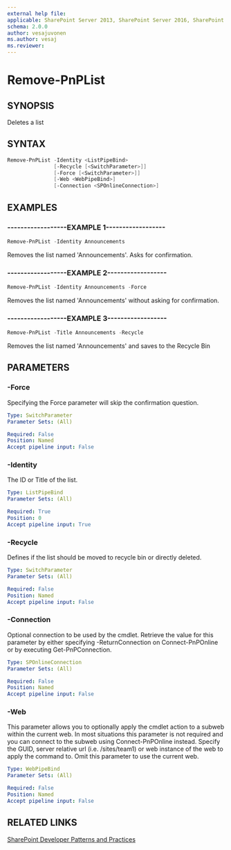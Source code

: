 ```yaml
---
external help file:
applicable: SharePoint Server 2013, SharePoint Server 2016, SharePoint Online
schema: 2.0.0
author: vesajuvonen
ms.author: vesaj
ms.reviewer:
---
```

# Remove-PnPList

## SYNOPSIS
Deletes a list

## SYNTAX 

```powershell
Remove-PnPList -Identity <ListPipeBind>
               [-Recycle [<SwitchParameter>]]
               [-Force [<SwitchParameter>]]
               [-Web <WebPipeBind>]
               [-Connection <SPOnlineConnection>]
```

## EXAMPLES

### ------------------EXAMPLE 1------------------
```powershell
Remove-PnPList -Identity Announcements
```

Removes the list named 'Announcements'. Asks for confirmation.

### ------------------EXAMPLE 2------------------
```powershell
Remove-PnPList -Identity Announcements -Force
```

Removes the list named 'Announcements' without asking for confirmation.

### ------------------EXAMPLE 3------------------
```powershell
Remove-PnPList -Title Announcements -Recycle
```

Removes the list named 'Announcements' and saves to the Recycle Bin

## PARAMETERS

### -Force
Specifying the Force parameter will skip the confirmation question.

```yaml
Type: SwitchParameter
Parameter Sets: (All)

Required: False
Position: Named
Accept pipeline input: False
```

### -Identity
The ID or Title of the list.

```yaml
Type: ListPipeBind
Parameter Sets: (All)

Required: True
Position: 0
Accept pipeline input: True
```

### -Recycle
Defines if the list should be moved to recycle bin or directly deleted.

```yaml
Type: SwitchParameter
Parameter Sets: (All)

Required: False
Position: Named
Accept pipeline input: False
```

### -Connection
Optional connection to be used by the cmdlet. Retrieve the value for this parameter by either specifying -ReturnConnection on Connect-PnPOnline or by executing Get-PnPConnection.

```yaml
Type: SPOnlineConnection
Parameter Sets: (All)

Required: False
Position: Named
Accept pipeline input: False
```

### -Web
This parameter allows you to optionally apply the cmdlet action to a subweb within the current web. In most situations this parameter is not required and you can connect to the subweb using Connect-PnPOnline instead. Specify the GUID, server relative url (i.e. /sites/team1) or web instance of the web to apply the command to. Omit this parameter to use the current web.

```yaml
Type: WebPipeBind
Parameter Sets: (All)

Required: False
Position: Named
Accept pipeline input: False
```

## RELATED LINKS

[SharePoint Developer Patterns and Practices](http://aka.ms/sppnp)
